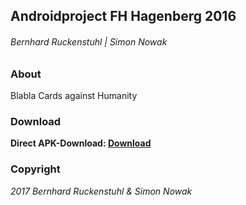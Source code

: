 ## Androidproject FH Hagenberg 2016
###### Bernhard Ruckenstuhl | Simon Nowak

### About
Blabla Cards against Humanity

### Download
**Direct APK-Download: [Download](http://www.google.at/)**

### Copyright
_2017 Bernhard Ruckenstuhl & Simon Nowak_
